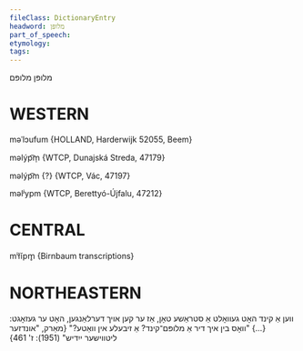 ```yaml
---
fileClass: DictionaryEntry
headword: מלופּן
part_of_speech: 
etymology: 
tags: 
---
```

מלופּן
מלופּם

WESTERN
========

məˈlɔufum {HOLLAND, Harderwijk 52055, Beem}

məlýp͡m̩ {WTCP, Dunajská Streda, 47179}

məlýp͡m {?} {WTCP, Vác, 47197}

məlʲypm {WTCP, Berettyó-Újfalu, 47212}

CENTRAL
========

mⁱłĭpm̥ {Birnbaum transcriptions}

NORTHEASTERN
==============

ווען אַ קינד האָט געוואָלט אַ סטראַשע טאָן, אַז ער קען אויך דערלאַנגען, האָט ער געזאָגט: {...} "וואָס בין איך דיר אַ מלופּם־קינד? אַ זיבעלע אין וואַטע?"
{מאַרק, "אונדזער ליטווישער ייִדיש" (1951): ז' 461}
